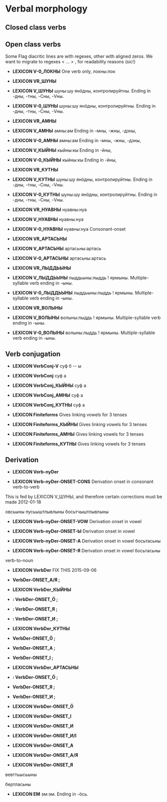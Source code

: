 

# Verbal morphology               


## Closed class verbs










## Open class verbs

Some Flag diacritic lines are with regexes, other with aligned zeros. We want to migrate to
regexes < … > , for readability reasons (sic!)


 * __LEXICON V-0_ЛОКНЫ__ One verb only, локны:лок


 * __LEXICON VR_ШУНЫ__ 


 * __LEXICON V_ШУНЫ__ шуны:шу янӧдны, контролируйтны. Ending in -дны, -тны, -Cны, -Vны.
 * __LEXICON V-0_ШУНЫ__ шуны:шу янӧдны, контролируйтны. Ending in -дны, -тны, -Cны, -Vны.

 * __LEXICON VR_АМНЫ__


 * __LEXICON V_АМНЫ__ амны:ам Ending in -мны, -жны, -дзны,
 * __LEXICON V-0_АМНЫ__ амны:ам Ending in -мны, -жны, -дзны,


 * __LEXICON V_КЫЙНЫ__ кыйны:кы Ending in -йны, 

 * __LEXICON V-0_КЫЙНЫ__ кыйны:кы Ending in -йны, 

 * __LEXICON VR_КУТНЫ__

 * __LEXICON V_КУТНЫ__ шуны:шу янӧдны, контролируйтны. Ending in -дны, -тны, -Cны, -Vны.
 * __LEXICON V-0_КУТНЫ__ шуны:шу янӧдны, контролируйтны. Ending in -дны, -тны, -Cны, -Vны.

 * __LEXICON VR_НУАВНЫ__ нуавны:нуа

 * __LEXICON V_НУАВНЫ__ нуавны:нуа
 * __LEXICON V-0_НУАВНЫ__ нуавны:нуа
Consonant-onset

 * __LEXICON VR_АРТАСЬНЫ__


 * __LEXICON V_АРТАСЬНЫ__ артасьны:артась 
 * __LEXICON V-0_АРТАСЬНЫ__ артасьны:артась 

 * __LEXICON VR_ЛЫДДЬЫНЫ__ 

 * __LEXICON V_ЛЫДДЬЫНЫ__ лыддьыны:лыддь ! ярмыны. Multiple-syllable verb ending in -ыны.
 * __LEXICON V-0_ЛЫДДЬЫНЫ__ лыддьыны:лыддь ! ярмыны. Multiple-syllable verb ending in -ыны.

 * __LEXICON VR_ВОЛЫНЫ__ 


 * __LEXICON V_ВОЛЫНЫ__ волыны:лыддь ! ярмыны. Multiple-syllable verb ending in -ыны.
 * __LEXICON V-0_ВОЛЫНЫ__ волыны:лыддь ! ярмыны. Multiple-syllable verb ending in -ыны.








## Verb conjugation 

 * **LEXICON VerbConj-V**  суф б -- ы 

 * **LEXICON VerbConj** суф а

 * __LEXICON VerbConj_КЫЙНЫ__ суф а

 * __LEXICON VerbConj_АМНЫ__ суф а

 * __LEXICON VerbConj_КУТНЫ__ суф а


 * **LEXICON Finiteforms** Gives linking vowels for 3 tenses

 * __LEXICON Finiteforms_КЫЙНЫ__ Gives linking vowels for 3 tenses

 * __LEXICON Finiteforms_АМНЫ__ Gives linking vowels for 3 tenses

 * __LEXICON Finiteforms_КУТНЫ__ Gives linking vowels for 3 tenses

































## Derivation


 * **LEXICON Verb-nyDer** 

 * **LEXICON Verb-nyDer-ONSET-CONS** Derivation onset in consonant
verb-to-verb

This is fed by LEXICON V_ШУНЫ, and therefore certain corrections
must be made 2012-01-18

овсьыны
пусьыштлывлыны
босьтчыштлывлыны

 * **LEXICON Verb-nyDer-ONSET-VOW** Derivation onset	in vowel

 * **LEXICON Verb-nyDer-ONSET-Ы** Derivation onset	in vowel

 * **LEXICON Verb-nyDer-ONSET-А** Derivation onset	in vowel
босьтасьны

 * **LEXICON Verb-nyDer-ONSET-Я** Derivation onset	in vowel
босьтасьны


verb-to-noun

 * **LEXICON VerbDer** 
FIX THIS 2015-09-06
 * __VerbDer-ONSET_А/Я ;__ 

 * __LEXICON VerbDer_КЫЙНЫ__
 * __: VerbDer-ONSET_Ӧ ;__
 * __: VerbDer-ONSET_Я ;__ 
 * __: VerbDer-ONSET_И ;__

 * __LEXICON VerbDer_КУТНЫ__
 * __VerbDer-ONSET_Ӧ ;__
 * __VerbDer-ONSET_А ;__ 
 * __VerbDer-ONSET_І ;__

 * __LEXICON VerbDer_АРТАСЬНЫ__
 * __: VerbDer-ONSET_Ӧ ;__
 * __VerbDer-ONSET_Я ;__ 
 * __VerbDer-ONSET_И ;__

 * __LEXICON VerbDer-ONSET_Ӧ__ 



 * __LEXICON VerbDer-ONSET_І__ 

 * __LEXICON VerbDer-ONSET_И__ 
 * __LEXICON VerbDer-ONSET_И/І__ 




 * __LEXICON VerbDer-ONSET_А__ 
 * __LEXICON VerbDer-ONSET_А/Я__ 

 * __LEXICON VerbDer-ONSET_Я__








вевттьысьыны

бертласьны












 * **LEXICON EM** эм:эм. Ending in -ӧсь.




